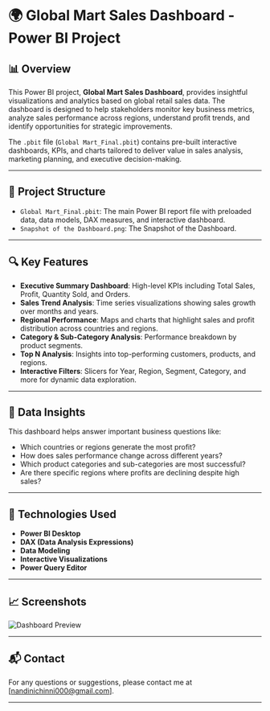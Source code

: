 # 🌍 Global Mart Sales Dashboard - Power BI Project

## 📊 Overview

This Power BI project, **Global Mart Sales Dashboard**, provides insightful visualizations and analytics based on global retail sales data. The dashboard is designed to help stakeholders monitor key business metrics, analyze sales performance across regions, understand profit trends, and identify opportunities for strategic improvements.

The `.pbit` file (`Global Mart_Final.pbit`) contains pre-built interactive dashboards, KPIs, and charts tailored to deliver value in sales analysis, marketing planning, and executive decision-making.

---

## 📁 Project Structure

* `Global Mart_Final.pbit`: The main Power BI report file with preloaded data, data models, DAX measures, and interactive dashboard.
* `Snapshot of the Dashboard.png`: The Snapshot of the Dashboard.

---

## 🔍 Key Features

* **Executive Summary Dashboard**: High-level KPIs including Total Sales, Profit, Quantity Sold, and Orders.
* **Sales Trend Analysis**: Time series visualizations showing sales growth over months and years.
* **Regional Performance**: Maps and charts that highlight sales and profit distribution across countries and regions.
* **Category & Sub-Category Analysis**: Performance breakdown by product segments.
* **Top N Analysis**: Insights into top-performing customers, products, and regions.
* **Interactive Filters**: Slicers for Year, Region, Segment, Category, and more for dynamic data exploration.

---

## 🧠 Data Insights

This dashboard helps answer important business questions like:

* Which countries or regions generate the most profit?
* How does sales performance change across different years?
* Which product categories and sub-categories are most successful?
* Are there specific regions where profits are declining despite high sales?

---

## 📌 Technologies Used

* **Power BI Desktop**
* **DAX (Data Analysis Expressions)**
* **Data Modeling**
* **Interactive Visualizations**
* **Power Query Editor**

---


## 📈 Screenshots

![Dashboard Preview]()

---


## 📬 Contact

For any questions or suggestions, please contact me at \[[nandinichinni000@gmail.com](mailto:nandinichinni000@gmail.com)].

---

